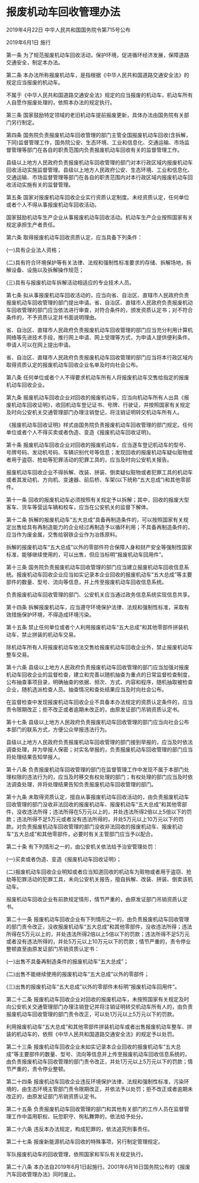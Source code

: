 # 报废机动车回收管理办法

2019年4月22日 中华人民共和国国务院令第715号公布

2019年6月1日 施行

<!-- INFO END -->

第一条 为了规范报废机动车回收活动，保护环境，促进循环经济发展，保障道路交通安全，制定本办法。

第二条 本办法所称报废机动车，是指根据《中华人民共和国道路交通安全法》的规定应当报废的机动车。

不属于《中华人民共和国道路交通安全法》规定的应当报废的机动车，机动车所有人自愿作报废处理的，依照本办法的规定执行。

第三条 国家鼓励特定领域的老旧机动车提前报废更新，具体办法由国务院有关部门另行制定。

第四条 国务院负责报废机动车回收管理的部门主管全国报废机动车回收(含拆解，下同)监督管理工作，国务院公安、生态环境、工业和信息化、交通运输、市场监督管理等部门在各自的职责范围内负责报废机动车回收有关的监督管理工作。

县级以上地方人民政府负责报废机动车回收管理的部门对本行政区域内报废机动车回收活动实施监督管理。县级以上地方人民政府公安、生态环境、工业和信息化、交通运输、市场监督管理等部门在各自的职责范围内对本行政区域内报废机动车回收活动实施有关的监督管理。

第五条 国家对报废机动车回收企业实行资质认定制度。未经资质认定，任何单位或者个人不得从事报废机动车回收活动。

国家鼓励机动车生产企业从事报废机动车回收活动。机动车生产企业按照国家有关规定承担生产者责任。

第六条 取得报废机动车回收资质认定，应当具备下列条件：

(一)具有企业法人资格；

(二)具有符合环境保护等有关法律、法规和强制性标准要求的存储、拆解场地，拆解设备、设施以及拆解操作规范；

(三)具有与报废机动车拆解活动相适应的专业技术人员。

第七条 拟从事报废机动车回收活动的，应当向省、自治区、直辖市人民政府负责报废机动车回收管理的部门提出申请。省、自治区、直辖市人民政府负责报废机动车回收管理的部门应当依法进行审查，对符合条件的，颁发资质认定书；对不符合条件的，不予资质认定并书面说明理由。

省、自治区、直辖市人民政府负责报废机动车回收管理的部门应当充分利用计算机网络等先进技术手段，推行网上申请、网上受理等方式，为申请人提供便利条件。申请人可以在网上提出申请。

省、自治区、直辖市人民政府负责报废机动车回收管理的部门应当将本行政区域内取得资质认定的报废机动车回收企业名单及时向社会公布。

第八条 任何单位或者个人不得要求机动车所有人将报废机动车交售给指定的报废机动车回收企业。

第九条 报废机动车回收企业对回收的报废机动车，应当向机动车所有人出具《报废机动车回收证明》，收回机动车登记证书、号牌、行驶证，并按照国家有关规定及时向公安机关交通管理部门办理注销登记，将注销证明转交机动车所有人。

《报废机动车回收证明》样式由国务院负责报废机动车回收管理的部门规定。任何单位或者个人不得买卖或者伪造、变造《报废机动车回收证明》。

第十条 报废机动车回收企业对回收的报废机动车，应当逐车登记机动车的型号、号牌号码、发动机号码、车辆识别代号等信息；发现回收的报废机动车疑似赃物或者用于盗窃、抢劫等犯罪活动的犯罪工具的，应当及时向公安机关报告。

报废机动车回收企业不得拆解、改装、拼装、倒卖疑似赃物或者犯罪工具的机动车或者其发动机、方向机、变速器、前后桥、车架(以下统称“五大总成”)和其他零部件。

第十一条 回收的报废机动车必须按照有关规定予以拆解；其中，回收的报废大型客车、货车等营运车辆和校车，应当在公安机关的监督下解体。

第十二条 拆解的报废机动车“五大总成”具备再制造条件的，可以按照国家有关规定出售给具有再制造能力的企业经过再制造予以循环利用；不具备再制造条件的，应当作为废金属，交售给钢铁企业作为冶炼原料。

拆解的报废机动车“五大总成”以外的零部件符合保障人身和财产安全等强制性国家标准，能够继续使用的，可以出售，但应当标明“报废机动车回用件”。

第十三条 国务院负责报废机动车回收管理的部门应当建立报废机动车回收信息系统。报废机动车回收企业应当如实记录本企业回收的报废机动车“五大总成”等主要部件的数量、型号、流向等信息，并上传至报废机动车回收信息系统。

负责报废机动车回收管理的部门、公安机关应当通过政务信息系统实现信息共享。

第十四条 拆解报废机动车，应当遵守环境保护法律、法规和强制性标准，采取有效措施保护环境，不得造成环境污染。

第十五条 禁止任何单位或者个人利用报废机动车“五大总成”和其他零部件拼装机动车，禁止拼装的机动车交易。

除机动车所有人将报废机动车依法交售给报废机动车回收企业外，禁止报废机动车整车交易。

第十六条 县级以上地方人民政府负责报废机动车回收管理的部门应当加强对报废机动车回收企业的监督检查，建立和完善以随机抽查为重点的日常监督检查制度，公布抽查事项目录，明确抽查的依据、频次、方式、内容和程序，随机抽取被检查企业，随机选派检查人员。抽查情况和查处结果应当及时向社会公布。

在监督检查中发现报废机动车回收企业不具备本办法规定的资质认定条件的，应当责令限期改正；拒不改正或者逾期未改正的，由原发证部门吊销资质认定书。

第十七条 县级以上地方人民政府负责报废机动车回收管理的部门应当向社会公布本部门的联系方式，方便公众举报违法行为。

县级以上地方人民政府负责报废机动车回收管理的部门接到举报的，应当及时依法调查处理，并为举报人保密；对实名举报的，负责报废机动车回收管理的部门应当将处理结果告知举报人。

第十八条 负责报废机动车回收管理的部门在监督管理工作中发现不属于本部门处理权限的违法行为的，应当及时移交有权处理的部门；有权处理的部门应当及时依法调查处理，并将处理结果告知负责报废机动车回收管理的部门。

第十九条 未取得资质认定，擅自从事报废机动车回收活动的，由负责报废机动车回收管理的部门没收非法回收的报废机动车、报废机动车“五大总成”和其他零部件，没收违法所得；违法所得在5万元以上的，并处违法所得2倍以上5倍以下的罚款；违法所得不足5万元或者没有违法所得的，并处5万元以上10万元以下的罚款。对负责报废机动车回收管理的部门没收非法回收的报废机动车、报废机动车“五大总成”和其他零部件，必要时有关主管部门应当予以配合。

第二十条 有下列情形之一的，由公安机关依法给予治安管理处罚：

(一)买卖或者伪造、变造《报废机动车回收证明》；

(二)报废机动车回收企业明知或者应当知道回收的机动车为赃物或者用于盗窃、抢劫等犯罪活动的犯罪工具，未向公安机关报告，擅自拆解、改装、拼装、倒卖该机动车。

报废机动车回收企业有前款规定情形，情节严重的，由原发证部门吊销资质认定书。

第二十一条 报废机动车回收企业有下列情形之一的，由负责报废机动车回收管理的部门责令改正，没收报废机动车“五大总成”和其他零部件，没收违法所得；违法所得在5万元以上的，并处违法所得2倍以上5倍以下的罚款；违法所得不足5万元或者没有违法所得的，并处5万元以上10万元以下的罚款；情节严重的，责令停业整顿直至由原发证部门吊销资质认定书：

(一)出售不具备再制造条件的报废机动车“五大总成”；

(二)出售不能继续使用的报废机动车“五大总成”以外的零部件；

(三)出售的报废机动车“五大总成”以外的零部件未标明“报废机动车回用件”。

第二十二条 报废机动车回收企业对回收的报废机动车，未按照国家有关规定及时向公安机关交通管理部门办理注销登记并将注销证明转交机动车所有人的，由负责报废机动车回收管理的部门责令改正，可以处1万元以上5万元以下的罚款。

利用报废机动车“五大总成”和其他零部件拼装机动车或者出售报废机动车整车、拼装的机动车的，依照《中华人民共和国道路交通安全法》的规定予以处罚。

第二十三条 报废机动车回收企业未如实记录本企业回收的报废机动车“五大总成”等主要部件的数量、型号、流向等信息并上传至报废机动车回收信息系统的，由负责报废机动车回收管理的部门责令改正，并处1万元以上5万元以下的罚款；情节严重的，责令停业整顿。

第二十四条 报废机动车回收企业违反环境保护法律、法规和强制性标准，污染环境的，由生态环境主管部门责令限期改正，并依法予以处罚；拒不改正或者逾期未改正的，由原发证部门吊销资质认定书。

第二十五条 负责报废机动车回收管理的部门和其他有关部门的工作人员在监督管理工作中滥用职权、玩忽职守、徇私舞弊的，依法给予处分。

第二十六条 违反本办法规定，构成犯罪的，依法追究刑事责任。

第二十七条 报废新能源机动车回收的特殊事项，另行制定管理规定。

军队报废机动车的回收管理，依照国家和军队有关规定执行。

第二十八条 本办法自2019年6月1日起施行。2001年6月16日国务院公布的《报废汽车回收管理办法》同时废止。